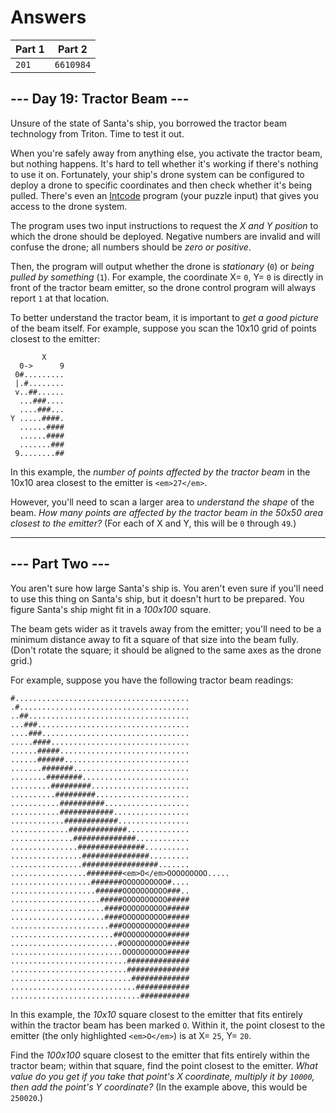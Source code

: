 # Answers

| Part 1 |  Part 2   |
| ------ | --------- |
| `201 ` | `6610984` |

## --- Day 19: Tractor Beam ---

Unsure of the state of Santa's ship, you borrowed the tractor beam technology from Triton. Time to test it out.

When you're safely away from anything else, you activate the tractor beam, but nothing happens. It's hard to tell whether it's working if there's nothing to use it on. Fortunately, your ship's drone system can be configured to deploy a drone to specific coordinates and then check whether it's being pulled. There's even an [Intcode](9) program (your puzzle input) that gives you access to the drone system.

The program uses two input instructions to request the _X and Y position_ to which the drone should be deployed. Negative numbers are invalid and will confuse the drone; all numbers should be _zero or positive_.

Then, the program will output whether the drone is _stationary_ (`0`) or _being pulled by something_ (`1`). For example, the coordinate X= `0`, Y= `0` is directly in front of the tractor beam emitter, so the drone control program will always report `1` at that location.

To better understand the tractor beam, it is important to _get a good picture_ of the beam itself. For example, suppose you scan the 10x10 grid of points closest to the emitter:

```
       X
  0->      9
 0#.........
 |.#........
 v..##......
  ...###....
  ....###...
Y .....####.
  ......####
  ......####
  .......###
 9........##
```

In this example, the _number of points affected by the tractor beam_ in the 10x10 area closest to the emitter is `<em>27</em>`.

However, you'll need to scan a larger area to _understand the shape_ of the beam. _How many points are affected by the tractor beam in the 50x50 area closest to the emitter?_ (For each of X and Y, this will be `0` through `49`.)

-----------------

## --- Part Two ---

You aren't sure how large Santa's ship is. You aren't even sure if you'll need to use this thing on Santa's ship, but it doesn't hurt to be prepared. You figure Santa's ship might fit in a _100x100_ square.

The beam gets wider as it travels away from the emitter; you'll need to be a minimum distance away to fit a square of that size into the beam fully. (Don't rotate the square; it should be aligned to the same axes as the drone grid.)

For example, suppose you have the following tractor beam readings:

```
#.......................................
.#......................................
..##....................................
...###..................................
....###.................................
.....####...............................
......#####.............................
......######............................
.......#######..........................
........########........................
.........#########......................
..........#########.....................
...........##########...................
...........############.................
............############................
.............#############..............
..............##############............
...............###############..........
................###############.........
................#################.......
.................########<em>O</em>OOOOOOOOO.....
..................#######OOOOOOOOOO#....
...................######OOOOOOOOOO###..
....................#####OOOOOOOOOO#####
.....................####OOOOOOOOOO#####
.....................####OOOOOOOOOO#####
......................###OOOOOOOOOO#####
.......................##OOOOOOOOOO#####
........................#OOOOOOOOOO#####
.........................OOOOOOOOOO#####
..........................##############
..........................##############
...........................#############
............................############
.............................###########
```

In this example, the _10x10_ square closest to the emitter that fits entirely within the tractor beam has been marked `O`. Within it, the point closest to the emitter (the only highlighted `<em>O</em>`) is at X= `25`, Y= `20`.

Find the _100x100_ square closest to the emitter that fits entirely within the tractor beam; within that square, find the point closest to the emitter. _What value do you get if you take that point's X coordinate, multiply it by `10000`, then add the point's Y coordinate?_ (In the example above, this would be `250020`.)